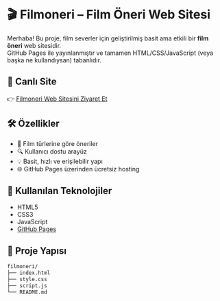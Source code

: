 # 🎬 Filmoneri – Film Öneri Web Sitesi

Merhaba! Bu proje, film severler için geliştirilmiş basit ama etkili bir **film öneri** web sitesidir.  
GitHub Pages ile yayınlanmıştır ve tamamen HTML/CSS/JavaScript (veya başka ne kullandıysan) tabanlıdır.

## 🔗 Canlı Site

👉 [Filmoneri Web Sitesini Ziyaret Et](https://berkayiskl.github.io/filmoneri/)  

## 🛠️ Özellikler

- 🎥 Film türlerine göre öneriler
- 🔍 Kullanıcı dostu arayüz
- 💡 Basit, hızlı ve erişilebilir yapı
- 🌐 GitHub Pages üzerinden ücretsiz hosting

## 🚀 Kullanılan Teknolojiler

- HTML5  
- CSS3  
- JavaScript  
- [GitHub Pages](https://pages.github.com/)

## 📂 Proje Yapısı

```bash
filmoneri/
├── index.html
├── style.css
├── script.js
└── README.md
